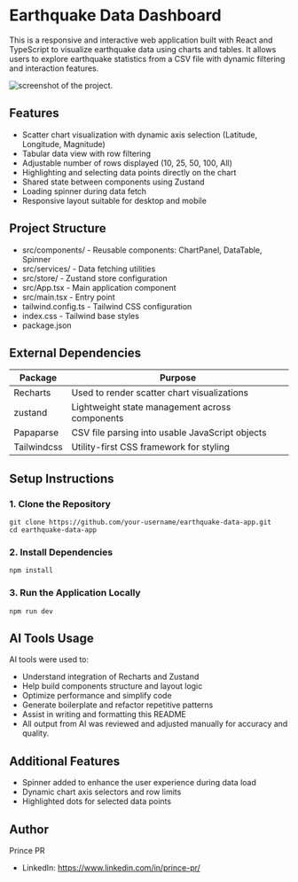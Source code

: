 # Earthquake Data Dashboard

This is a responsive and interactive web application built with React and TypeScript to visualize earthquake data using charts and tables. It allows users to explore earthquake statistics from a CSV file with dynamic filtering and interaction features.

![screenshot of the project.](/assets/screenshot.png "This is a sample screenshot.")

## Features

- Scatter chart visualization with dynamic axis selection (Latitude, Longitude, Magnitude)
- Tabular data view with row filtering
- Adjustable number of rows displayed (10, 25, 50, 100, All)
- Highlighting and selecting data points directly on the chart
- Shared state between components using Zustand
- Loading spinner during data fetch
- Responsive layout suitable for desktop and mobile

## Project Structure


- src/components/ - Reusable components: ChartPanel, DataTable, Spinner
- src/services/ - Data fetching utilities
- src/store/ - Zustand store configuration
- src/App.tsx - Main application component
- src/main.tsx - Entry point
- tailwind.config.ts - Tailwind CSS configuration
- index.css - Tailwind base styles
- package.json

## External Dependencies

| Package              | Purpose                                           |
|----------------------|---------------------------------------------------|
| Recharts             | Used to render scatter chart visualizations       |
| zustand              | Lightweight state management across components    |
| Papaparse            | CSV file parsing into usable JavaScript objects   |
| Tailwindcss          | Utility-first CSS framework for styling           |

## Setup Instructions

### 1. Clone the Repository

```
git clone https://github.com/your-username/earthquake-data-app.git
cd earthquake-data-app
```

### 2. Install Dependencies
```
npm install
```

### 3. Run the Application Locally
```
npm run dev
```

## AI Tools Usage
AI tools were used to:
- Understand integration of Recharts and Zustand
- Help build components structure and layout logic
- Optimize performance and simplify code
- Generate boilerplate and refactor repetitive patterns
- Assist in writing and formatting this README
- All output from AI was reviewed and adjusted manually for accuracy and quality.

## Additional Features
- Spinner added to enhance the user experience during data load
- Dynamic chart axis selectors and row limits
- Highlighted dots for selected data points


## Author
Prince PR
- LinkedIn: https://www.linkedin.com/in/prince-pr/
